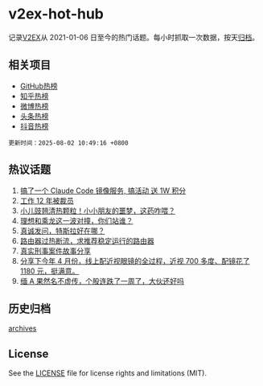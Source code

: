 # v2ex-hot-hub

 记录[V2EX](https://www.v2ex.com/)从 2021-01-06 日至今的热门话题。每小时抓取一次数据，按天[归档](archives)。
 
 ## 相关项目

- [GitHub热榜](https://github.com/lonnyzhang423/github-hot-hub)
- [知乎热榜](https://github.com/lonnyzhang423/zhihu-hot-hub)
- [微博热榜](https://github.com/lonnyzhang423/weibo-hot-hub)
- [头条热榜](https://github.com/lonnyzhang423/toutiao-hot-hub)
- [抖音热榜](https://github.com/lonnyzhang423/douyin-hot-hub)


 `更新时间：2025-08-02 10:49:16 +0800`

## 热议话题

1. [搞了一个 Claude Code 镜像服务, 搞活动 送 1W 积分](https://www.v2ex.com/t/1149223)
1. [工作 12 年被裁员](https://www.v2ex.com/t/1149296)
1. [小儿豉翘清热颗粒！小小朋友的噩梦，这药咋喂？](https://www.v2ex.com/t/1149217)
1. [理想和乘龙这一波对撞，你们站谁？](https://www.v2ex.com/t/1149261)
1. [真诚发问，特斯拉好在哪？](https://www.v2ex.com/t/1149297)
1. [路由器过热断流，求推荐稳定运行的路由器](https://www.v2ex.com/t/1149241)
1. [真实刑事案件故事分享](https://www.v2ex.com/t/1149258)
1. [分享下今年 4 月份，线上配近视眼镜的全过程，近视 700 多度、配镜花了 1180 元，挺满意。](https://www.v2ex.com/t/1149229)
1. [缅 A 果然名不虚传，个股连跌了一周了，大伙还好吗](https://www.v2ex.com/t/1149232)

## 历史归档

[archives](archives)

## License

See the [LICENSE](LICENSE) file for license rights and limitations (MIT).
